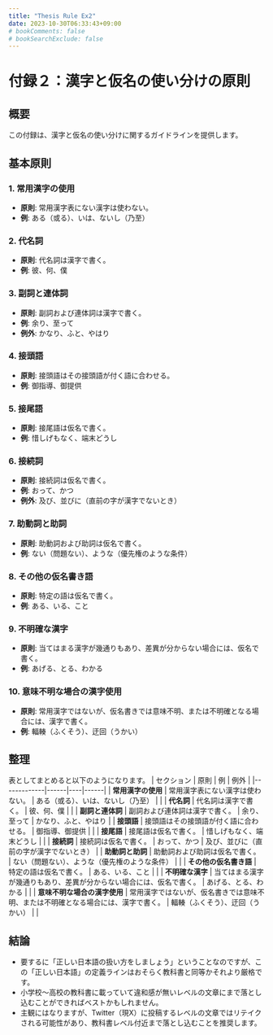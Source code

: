 ```yaml
---
title: "Thesis Rule Ex2"
date: 2023-10-30T06:33:43+09:00
# bookComments: false
# bookSearchExclude: false
---
```

# 付録２：漢字と仮名の使い分けの原則

## 概要
この付録は、漢字と仮名の使い分けに関するガイドラインを提供します。

## 基本原則

### 1. 常用漢字の使用
- **原則**: 常用漢字表にない漢字は使わない。
- **例**: ある（或る）、いは、ないし（乃至）

### 2. 代名詞
- **原則**: 代名詞は漢字で書く。
- **例**: 彼、何、僕

### 3. 副詞と連体詞
- **原則**: 副詞および連体詞は漢字で書く。
- **例**: 余り、至って
- **例外**: かなり、ふと、やはり

### 4. 接頭語
- **原則**: 接頭語はその接頭語が付く語に合わせる。
- **例**: 御指導、御提供

### 5. 接尾語
- **原則**: 接尾語は仮名で書く。
- **例**: 惜しげもなく、端末どうし

### 6. 接続詞
- **原則**: 接続詞は仮名で書く。
- **例**: おって、かつ
- **例外**: 及び、並びに（直前の字が漢字でないとき）

### 7. 助動詞と助詞
- **原則**: 助動詞および助詞は仮名で書く。
- **例**: ない（問題ない）、ような（優先権のような条件）

### 8. その他の仮名書き語
- **原則**: 特定の語は仮名で書く。
- **例**: ある、いる、こと

### 9. 不明確な漢字
- **原則**: 当てはまる漢字が幾通りもあり、差異が分からない場合には、仮名で書く。
- **例**: あげる、とる、わかる

### 10. 意味不明な場合の漢字使用
- **原則**: 常用漢字ではないが、仮名書きでは意味不明、または不明確となる場合には、漢字で書く。
- **例**: 輻輳（ふくそう）、迂回（うかい）

## 整理
表としてまとめると以下のようになります。
| セクション  | 原則 | 例 | 例外 |
|-------------|------|----|------|
| **常用漢字の使用** | 常用漢字表にない漢字は使わない。 | ある（或る）、いは、ないし（乃至） |  |
| **代名詞**   | 代名詞は漢字で書く。 | 彼、何、僕 |  |
| **副詞と連体詞** | 副詞および連体詞は漢字で書く。 | 余り、至って | かなり、ふと、やはり |
| **接頭語**   | 接頭語はその接頭語が付く語に合わせる。 | 御指導、御提供 |  |
| **接尾語**   | 接尾語は仮名で書く。 | 惜しげもなく、端末どうし |  |
| **接続詞**   | 接続詞は仮名で書く。 | おって、かつ | 及び、並びに（直前の字が漢字でないとき） |
| **助動詞と助詞** | 助動詞および助詞は仮名で書く。 | ない（問題ない）、ような（優先権のような条件） |  |
| **その他の仮名書き語** | 特定の語は仮名で書く。 | ある、いる、こと |  |
| **不明確な漢字** | 当てはまる漢字が幾通りもあり、差異が分からない場合には、仮名で書く。 | あげる、とる、わかる |  |
| **意味不明な場合の漢字使用** | 常用漢字ではないが、仮名書きでは意味不明、または不明確となる場合には、漢字で書く。 | 輻輳（ふくそう）、迂回（うかい） |  |


## 結論
- 要するに「正しい日本語の扱い方をしましょう」ということなのですが、この「正しい日本語」の定義ラインはおそらく教科書と同等かそれより厳格です。
- 小学校～高校の教科書に載っていて違和感が無いレベルの文章にまで落とし込むことができればベストかもしれません。
- 主観にはなりますが、Twitter（現X）に投稿するレベルの文章ではリテイクされる可能性があり、教科書レベル付近まで落とし込むことを推奨します。
